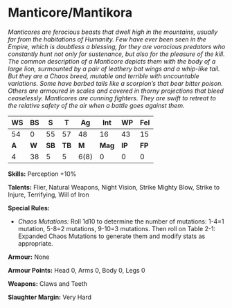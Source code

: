 # Manticore/Mantikora

_Manticores are ferocious beasts that dwell high in the
 mountains, usually far from the habitations of Humanity.
 Few have ever been seen in the Empire, which is doubtless
 a blessing, for they are voracious predators who constantly
 hunt not only for sustenance, but also for the pleasure of
 the kill. The common description of a Manticore depicts
 them with the body of a large lion, surmounted by a pair of
 leathery bat wings and a whip-like tail. But they are a Chaos
 breed, mutable and terrible with uncountable variations.
 Some have barbed tails like a scorpion’s that bear bitter
 poison. Others are armoured in scales and covered in thorny
 projections that bleed ceaselessly. Manticores are cunning
 fighters. They are swift to retreat to the relative safety of the
 air when a battle goes against them._

|**WS**|**BS**|**S**|**T**|**Ag**|**Int**|**WP**|**Fel**|
|--|--|-|-|--|---|--|---|
|54|0|55|57|48|16|43|15|
|**A**|**W**|**SB**|**TB**|**M**|**Mag**|**IP**|**FP**|
|4|38|5|5|6(8)|0|0|0|

**Skills:** Perception +10%

**Talents:** Flier, Natural Weapons, Night Vision, Strike
Mighty Blow, Strike to Injure, Terrifying, Will of Iron

**Special Rules:**
* _Chaos Mutations:_ Roll 1d10 to determine the
number of mutations: 1-4=1 mutation, 5-8=2
mutations, 9-10=3 mutations. Then roll on Table
2-1: Expanded Chaos Mutations to generate them
and modify stats as appropriate.

**Armour:** None

**Armour Points:** Head 0, Arms 0, Body 0, Legs 0

**Weapons:** Claws and Teeth

**Slaughter Margin:** Very Hard